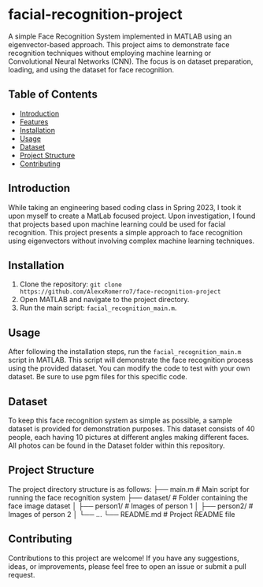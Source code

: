 # facial-recognition-project

A simple Face Recognition System implemented in MATLAB using an eigenvector-based approach. 
This project aims to demonstrate face recognition techniques without employing machine learning or Convolutional Neural Networks (CNN). 
The focus is on dataset preparation, loading, and using the dataset for face recognition.

## Table of Contents

- [Introduction](#introduction)
- [Features](#features)
- [Installation](#installation)
- [Usage](#usage)
- [Dataset](#dataset)
- [Project Structure](#project-structure)
- [Contributing](#contributing)

## Introduction

While taking an engineering based coding class in Spring 2023, I took it upon myself to create a MatLab focused project. Upon investigation,
I found that projects based upon machine learning could be used for facial recognition. This project presents a simple approach to face recognition 
using eigenvectors without involving complex machine learning techniques.

## Installation

1. Clone the repository: `git clone https://github.com/AlexxRomerro7/face-recognition-project`
2. Open MATLAB and navigate to the project directory.
3. Run the main script: `facial_recognition_main.m`.

## Usage

After following the installation steps, run the `facial_recognition_main.m` script in MATLAB. This script will demonstrate the face recognition process using the provided dataset.
You can modify the code to test with your own dataset. Be sure to use pgm files for this specific code.


## Dataset

To keep this face recognition system as simple as possible, a sample dataset is provided for demonstration purposes.
This dataset consists of 40 people, each having 10 pictures at different angles making different faces. All photos
can be found in the Dataset folder within this repository.

## Project Structure

The project directory structure is as follows:
├── main.m                   # Main script for running the face recognition system
├── dataset/                 # Folder containing the face image dataset
│   ├── person1/             # Images of person 1
│   ├── person2/             # Images of person 2
│   └── ...
└── README.md                # Project README file

## Contributing

Contributions to this project are welcome! If you have any suggestions, ideas, or improvements, please feel free to open an issue or submit a pull request.
